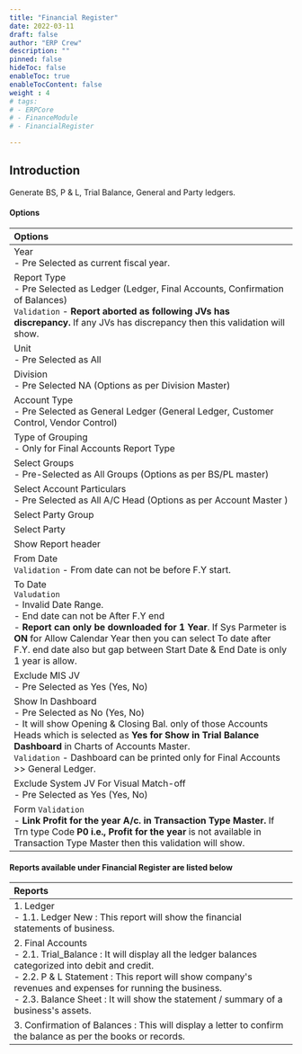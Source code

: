 ```yaml
---
title: "Financial Register"
date: 2022-03-11
draft: false
author: "ERP Crew"
description: ""
pinned: false
hideToc: false
enableToc: true
enableTocContent: false
weight : 4
# tags: 
# - ERPCore 
# - FinanceModule
# - FinancialRegister

---
```

## Introduction

Generate BS, P & L, Trial Balance, General and Party ledgers.


#### Options

|Options|   
  |:------|
  | Year <br> - Pre Selected as current fiscal year.
  | Report Type <br> - Pre Selected as Ledger (Ledger, Final Accounts, Confirmation of Balances) <br> `Validation` - **Report aborted as following JVs has discrepancy.** If any JVs has discrepancy then this validation will show.
  | Unit <br> - Pre Selected as All
  | Division <br> - Pre Selected NA (Options as per Division Master)
  | Account Type <br> - Pre Selected as General Ledger (General Ledger, Customer Control, Vendor Control)
  | Type of Grouping <br> - Only for Final Accounts Report Type
  | Select Groups <br> - Pre-Selected as All Groups (Options as per BS/PL master)
  | Select Account Particulars <br> - Pre Selected as All A/C Head (Options as per Account Master )
  | Select Party Group 
  | Select Party 
  | Show Report header 
  | From Date <br> `Validation` - From date can not be before F.Y start.
  | To Date <br> `Valudation` <br> - Invalid Date Range. <br> - End date can not be After F.Y end <br> - **Report can only be downloaded for 1 Year**. If Sys Parmeter  is **ON** for Allow Calendar Year then you can select To date after F.Y. end date also but gap between Start Date & End Date is only 1 year is allow.
  | Exclude MIS JV <br> - Pre Selected as Yes (Yes, No)
  | Show In Dashboard <br> - Pre Selected as No (Yes, No) <br> - It will show Opening & Closing Bal. only of those Accounts Heads which is selected as **Yes for Show in Trial Balance Dashboard** in Charts of Accounts Master. <br> `Validation` - Dashboard can be printed only for Final Accounts >> General Ledger.
  | Exclude System JV For Visual Match-off <br> - Pre Selected as Yes (Yes, No)
  | Form `Validation` <br> - **Link Profit for the year A/c. in Transaction Type Master.** If Trn type Code **P0 i.e., Profit for the year** is not available in Transaction Type Master then this validation will show. 
  
  <!-- | Date Range <br> `Validation` - Invalid date range. -->


#### Reports available under Financial Register are listed below

|Reports|   
  |:------|
  | 1. Ledger <br> - 1.1. Ledger New : This report will show the financial statements of business.
  | 2. Final Accounts <br> - 2.1. Trial_Balance : It will display all the ledger balances categorized into debit and credit. <br> - 2.2. P & L Statement : This report will show company's revenues and expenses for running the business. <br> - 2.3. Balance Sheet : It will show the statement / summary of a business's assets.
  | 3. Confirmation of Balances : This will display a letter to confirm the balance as per the books or records.
